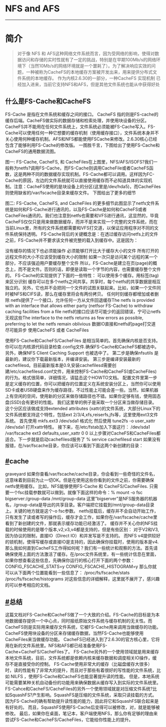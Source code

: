 # NFS and AFS

------

# 简介

> 对于像 NFS 和 AFS这种网络文件系统而言，因为受网络的影响，使得对数据访问和存储的实时性就有了一定的挑战，特别是在早期100Mb/s的网络环境下（当然10Mb/s的网络环境就是一个噩耗了）。为了解决响应实效的问题，一种被称为CacheFS的本地缓存方案被开发出来，用来提供分布式文件系统的本地缓存。 作为内核2.6.30的一部分，一种CacheFS 实现机制 已经加入进来，当前它支持NFS和AFS，但是其他文件系统也能从中获得好处

## 什么是FS-Cache和CacheFS

FS-Cache 是指在文件系统和缓存之间的接口。 CacheFS 指的则是FS-cache的缓存后端。CacheFS做实际的数据存储和检索处理，并使用块设备的分区。 CacheFS并不能用在任何文件系统上，文件系统必须能被FS-Cache写入。FS-Cache可以使用任何一种它想要的缓存机制（使用缓存接口），文件系统本身并不关心使用何种缓存机制。AFS和NFS都能使用FSCache来修改。2.6.30核心已经包含了能够利用FS-Cache的修改版。 一图胜千言，下图给出了使用FS-Cache和CacheFS的通用数据流图。

图一: FS-Cache, CacheFS, 和 CacheFiles在上图里，NFS/AFS/ISOFS?我们一般称为netfs?调用FS-Cache，而FS-Cache则调用CacheFile或者CacheFS函数，这是两种不同的数据缓存实现机制。FS-Cache都可以调用。这样因为FC-Cache的原因，左边的文件系统就可以直接使用缓存而不必知道具体的实现机制。注意：CacheFS使用的是块设备上的分区(这里是/dev/hda5)，而CacheFiles则使用缺省的/var/fscache目录来缓存文件。 下图给出了更多的细节

图二: FS-Cache, CacheFS, and CacheFiles 的更多细节此图显示了netfs文件系统是如何和FS-Cache进行通讯的，以及FS-Cache是如何和CacheFS或者CacheFiles通讯的。我们也注意到netfs也需要和VFS进行通讯，这显然的，毕竟CacheFS仅仅只是用来做数据缓存，而并不是来实现一个完整的文件系统，而在当前Linux里，所有的文件系统都需要和VFS打交道，以保证应用程序对不同的文件系统保持透明。 FS-Cache背后的关键概念是：在透过缓存访问netfs上的文件之前，FS-Cache并不要求该文件被完整的载入到缓存中。这是因为：

没有缓存的情况下也必须能操作 必须能够打开比大于缓存大小的文件 所有打开的远程文件的大小不应该受到缓存大小的限制 如果一次只是访问某个远程的某一个部分，不应该强迫用户要缓存整个文件 所以，FS-Cache是建立在页(page)的概念上，而不是文件。否则的话，即便是读取一个字节的内容，也需要缓存整个文件的。 FS-Cache的实现提供了下面的一些特性： 可以使用多个缓存。用标签(tag)来区分识别 缓存可以在多个netfs之间共享。共享时，每个netfs的共享数据是相互独立的。另外，它也并不会把同一个文件的试图关联起来。比如，如果一个文件同时被NFS和CIFS读，那么在缓存里将会有两份拷贝。 任何时刻缓存都增加或者删除 netfs提供了一个接口，允许任何一方从文件回退缓存The netfs is provided with an interface that allows either party (netfsor FS-Cache) to withdraw caching facilities from a file netfs的接口应该尽可能少的返回错误，宁可让netfs无视这些The interface to the netfs returns as few errors as possible, preferring to let the netfs remain oblivious 数据IO直接和netfs的page打交道 尽可能异步 使用CacheFS 或者 CacheFiles

使用FS-Cache和CacheFS/CacheFiles 是相当简单的。首先确保内核是否支持。你可以在内核源代码目录检查.config文件.确保FS-Cache和CacheFS都被选中。 另外，确保NFS Client Caching Support 也被选中了。 第二步是确保nfsutils 是最新的，建议你下载最新版本，并编译安装。 第三步是编译安装最新的cachefilesd。目前最新版本是0.9,安装cachefilesd需要创建/etc/cachefilesd.conf文件，用来控制FS-Cache和CacheFS(或CacheFiles)的行为。格式很简单，详细情况，请猛击这个HOWTO文档。 配置文件里第一步是定义缓存的位置，你可以把缓存的位置定义在系统安装分区上，当然你可以使用SD卡或者USB硬盘来作为缓存路径，不过性能上可能会差一些。当然，如果机器上有空闲的空间，使用新的分区来做存储路径也不错。如果你足够有钱，使用固态盘(SSD)会有更好的性能。 我们这里举的例子是采取一个分区来当做存储目录。这个分区应该做成支持extended attributes (xattr)的文件系统，大部分Linux下的文件系统都支持这个特性，包括ext 2/3/4,xfs,reiserfs,jfs等，这里使用ext3文件系统。 首先使用 mkfs.ext3 /dev/sda1 格式化 然后使用 tune2fs -o user_xattr /dev/sda1 打开xattr特性。 接下来，在/etc/fstab加入下面这行： /dev/sda1 /var/fscache ext3 defaults,user_xattr 0 0 以上步骤对CacheFS和CacheFiles都适合。下一步就是启动cachefilesd服务了 % service cachefilesd start 如果没有报错，在/var/fscache目录，你应该可以看到下面这两个新创建的目录：

## [#](http://www.liuwq.com/views/linux基础/AFS与NFS.html#cache)cache

graveyard 如果你查看/var/fscache/cache目录，你会看到一些奇怪的文件名，这意味着到目前为止一切OK。但是在使用这些你看到的文件之前，你需要确保netfs使用缓存。 比如，NFS能够使用FS-Cache 和 CacheFS/CacheFiles. 只需要一个fsc挂载参数就可以做到。就像下面这样的命令：% mount -o fsc bigserver:/group-data /mnt/group-data 这里”bigserver”是NFS服务器的机器名，/group-data是导出的共享目录。客户端把它挂载到/mnt/group-data目录上。关键的地方就是这个-o fsc参数。 netfs挂载后，缓存并不会自动开始工作，只有发生了读或者写的操作后，缓存才会工作，如果你在/var/fscache/cache里看到了新创建的文件，那就表示缓存功能已经激活了。 缓存并不关心你的NFS挂载的时候使用的是哪个版本,v2,v3,v4都是支持的，但是有些区别： 对于V2和V3,因为协议的限制，直接IO（Direct IO）和并发写是不支持的。 而NFS v4提供较好的锁机制，使得写缓存或直接IO是支持的，因此确保你挂载时，使用的版本是v4. 那么我如何直到CacheFS工作得如何呢？我们有一些统计和观察的方法。首先请确保使用上面的方法激活了缓存。在/proc文件系统里，有一些统计信息在里面，如果你想查看这些信息，先确保你运行的核心打开下面的两个参数： CONFIG_FSCACHE_STATS=y CONFIG_FSCACHE_HISTOGRAM=y 那么你就可以从下面两个位置能看到一些信息了： /proc/fs/fscache/stats /proc/fs/fscache/histograms 对这些信息的详细解释，这里就不展开了，感兴趣的可以参考相应的文档。

## [#](http://www.liuwq.com/views/linux基础/AFS与NFS.html#总结)总结

这篇文档对FS-Cache和CacheFS做了一个大致的介绍。FS-Cache的目标是为本地数据缓存提供一个中心点，同时报纸原始文件系统与缓存机制的无关性。而CacheFS则是实际用来缓存文件系统，它被FS-Cache用来调用当做缓存的功能。CacheFS使用块设备的分区来存储缓存数据，当然FS-Cache也能够使用CacheFiles来当做缓存功能。 CacheFS已经进入到了2.6.30的官方核心里，它将用在新的文件系统里。NFS和AFS都已经准备使用FS-Cache+CacheFS/CacheFiles了。 FS-Cache另外的一个使用领域就是用来缓存本地文件系统，目前，文件系统都是依赖内核来缓存数据和调度相关IO操作，缓存不是直接受你的控制。 FS-Cache使用非常大的缓存（比磁盘缓存大很多）时，读的性能有了非常大的提升，而且对于那些有着很好的写性能的文件系统，比如 NILFS ，使用FS-Cache和CacheFS也能显著提升读的性能。 但是，本地系统可能需要某种关机自动备份的功能用来确保数据从缓存写入到实际的文件系统里。 FS-Cahce和CacheFS/CacheFiles的另外一个使用领域就是对压缩文件系统?比如SquashFS?产生影响。SquashFS是压缩的文件系统，采取只读挂载的方式。因为FS-Cache的确有帮助提升读性能的能力，因此将它和SquashFS联合起来是有好处的。 而且，SquashFS使用FS-Cache后变得可以被修改，对，就是能够被修改。 最后，如果你在桌面，笔记本，客户端使用NFS，那么你有足够的理由来尝试FS-Cache和CacheFS/CacheFiles，它能给你性能上的提升。